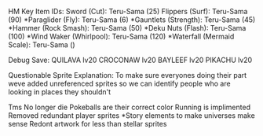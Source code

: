 HM Key Item IDs:
Sword (Cut): Teru-Sama (25)
Flippers (Surf): Teru-Sama (90)
*Paraglider (Fly): Teru-Sama (6)
*Gauntlets (Strength): Teru-Sama (45)
*Hammer (Rock Smash): Teru-Sama (50)
*Deku Nuts (Flash): Teru-Sama (100)
*Wind Waker (Whirlpool): Teru-Sama (120)
*Waterfall (Mermaid Scale): Teru-Sama ()

Debug Save:
QUILAVA lv20
CROCONAW lv20
BAYLEEF lv20
PIKACHU lv20

Questionable Sprite Explanation:
To make sure everyones doing their part weve added unreferenced 
sprites so we can identify people who are looking in places they shouldn't

Tms No longer die
Pokeballs are their correct color
Running is implimented
Removed redundant player sprites
*Story elements to make universes make sense
Redont artwork for less than stellar sprites
